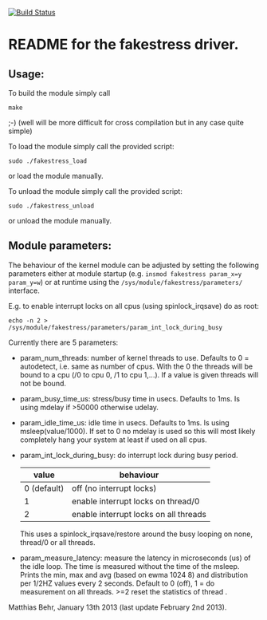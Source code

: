 [![Build Status](https://travis-ci.org/mbehr1/fakestress.svg?branch=master)](https://travis-ci.org/mbehr1/fakestress)

README for the fakestress driver.
=================================

Usage:
------
To build the module simply call

`make`

;-) (well will be more difficult for cross compilation but in any case quite simple)

To load the module simply call the provided script:

`sudo ./fakestress_load`

or load the module manually.

To unload the module simply call the provided script:

`sudo ./fakestress_unload`

or unload the module manually.

Module parameters:
------------------
The behaviour of the kernel module can be adjusted by setting the following parameters
either at module startup (e.g. `insmod fakestress param_x=y param_y=w`)
or at runtime using the `/sys/module/fakestress/parameters/` interface.

E.g. to enable interrupt locks on all cpus (using spinlock_irqsave) do as root:

`echo -n 2 > /sys/module/fakestress/parameters/param_int_lock_during_busy`

Currently there are 5 parameters:
- param_num_threads: number of kernel threads to use. Defaults to 0 = autodetect, i.e. same as number of cpus.
 With the 0 the threads will be bound to a cpu (/0 to cpu 0, /1 to cpu 1,...). If a value is given threads
 will not be bound.

- param_busy_time_us: stress/busy time in usecs. Defaults to 1ms. Is using mdelay if >50000 otherwise udelay.

- param_idle_time_us: idle time in usecs. Defaults to 1ms. Is using msleep(value/1000). If set to 0 no mdelay is
 used so this will most likely completely hang your system at least if used on all cpus.

- param_int_lock_during_busy: do interrupt lock during busy period. 

  value | behaviour
  ----- | ---------
  0 (default) | off (no interrupt locks)
  1 | enable interrupt locks on thread/0
  2 | enable interrupt locks on all threads

  This uses a spinlock_irqsave/restore around the busy looping on none, thread/0 or all threads.

- param_measure_latency: measure the latency in microseconds (us) of the idle loop. The time is measured without
 the time of the msleep. Prints the min, max and avg (based on ewma 1024 8) and distribution per 1/2HZ values every 2 seconds.
 Default to 0 (off), 1 = do measurement on all threads. >=2 reset the statistics of thread <id-2>.
 

Matthias Behr, January 13th 2013 (last update February 2nd 2013). 
 
